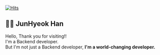 [![Hits](https://hits.seeyoufarm.com/api/count/incr/badge.svg?url=https%3A%2F%2Fgithub.com%2Fjunhyeok-18&count_bg=%2379C83D&title_bg=%23555555&icon=&icon_color=%236C1F1F&title=HITS&edge_flat=true)](https://hits.seeyoufarm.com)

## 👨‍💻 JunHyeok Han

Hello, Thank you for visiting!!   
I'm a Backend developer.   
But I'm not just a Backend developer, **I'm a world-changing developer.**
